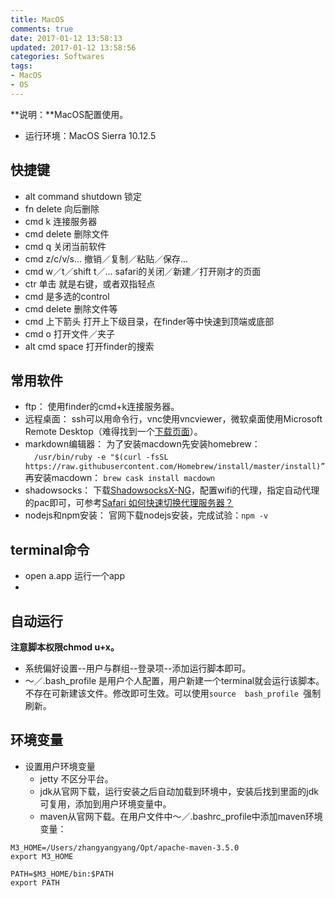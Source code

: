 ```yaml
---
title: MacOS
comments: true
date: 2017-01-12 13:58:13
updated: 2017-01-12 13:58:56
categories: Softwares
tags:
- MacOS
- OS
---
```


**说明：**MacOS配置使用。
<!-- more -->

* 运行环境：MacOS Sierra 10.12.5

## 快捷键
* alt command shutdown 锁定
* fn  delete  向后删除
* cmd k  连接服务器
* cmd delete 删除文件
* cmd q  关闭当前软件
* cmd z/c/v/s...  撤销／复制／粘贴／保存...
* cmd w／t／shift t／...  safari的关闭／新建／打开刚才的页面
* ctr 单击 就是右键，或者双指轻点
* cmd 是多选的control
* cmd delete 删除文件等
* cmd 上下箭头  打开上下级目录，在finder等中快速到顶端或底部
* cmd o 打开文件／夹子
* alt cmd space 打开finder的搜索

##  常用软件
* ftp： 使用finder的cmd+k连接服务器。
* 远程桌面： ssh可以用命令行，vnc使用vncviewer，微软桌面使用Microsoft Remote Desktop（难得找到一个[下载页面](http://bbs.feng.com/read-htm-tid-10464436.html)）。
* markdown编辑器： 为了安装macdown先安装homebrew： 　`/usr/bin/ruby -e "$(curl -fsSL https://raw.githubusercontent.com/Homebrew/install/master/install)”` 再安装macdown： `brew cask install macdown`
* shadowsocks： 下载[ShadowsocksX-NG](https://github.com/shadowsocks/ShadowsocksX-NG)，配置wifi的代理，指定自动代理的pac即可，可参考[Safari 如何快速切换代理服务器？](https://www.zhihu.com/question/20818790)
* nodejs和npm安装：  官网下载nodejs安装，完成试验：`npm -v`

##  terminal命令
* open a.app 运行一个app
* 

## 自动运行
__注意脚本权限chmod u+x。__

* 系统偏好设置--用户与群组--登录项--添加运行脚本即可。
* ～／.bash_profile 是用户个人配置，用户新建一个terminal就会运行该脚本。不存在可新建该文件。修改即可生效。可以使用`source  bash_profile `强制刷新。  


## 环境变量

* 设置用户环境变量
	* jetty 不区分平台。
	* jdk从官网下载，运行安装之后自动加载到环境中，安装后找到里面的jdk可复用，添加到用户环境变量中。
	* maven从官网下载。在用户文件中～／.bashrc_profile中添加maven环境变量：

```
M3_HOME=/Users/zhangyangyang/Opt/apache-maven-3.5.0
export M3_HOME

PATH=$M3_HOME/bin:$PATH
export PATH
```
